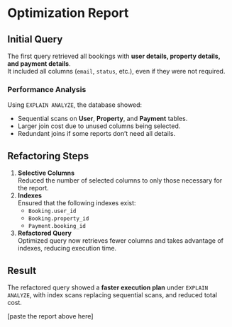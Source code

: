 # Optimization Report

## Initial Query
The first query retrieved all bookings with **user details, property details, and payment details**.  
It included all columns (`email`, `status`, etc.), even if they were not required.

### Performance Analysis
Using `EXPLAIN ANALYZE`, the database showed:
- Sequential scans on **User**, **Property**, and **Payment** tables.
- Larger join cost due to unused columns being selected.
- Redundant joins if some reports don’t need all details.

## Refactoring Steps
1. **Selective Columns**  
   Reduced the number of selected columns to only those necessary for the report.
2. **Indexes**  
   Ensured that the following indexes exist:
   - `Booking.user_id`
   - `Booking.property_id`
   - `Payment.booking_id`
3. **Refactored Query**  
   Optimized query now retrieves fewer columns and takes advantage of indexes, reducing execution time.

## Result
The refactored query showed a **faster execution plan** under `EXPLAIN ANALYZE`, with index scans replacing sequential scans, and reduced total cost.

[paste the report above here]
